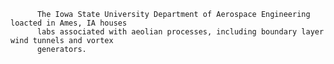 
          The Iowa State University Department of Aerospace Engineering loacted in Ames, IA houses 
          labs associated with aeolian processes, including boundary layer wind tunnels and vortex
          generators.
        